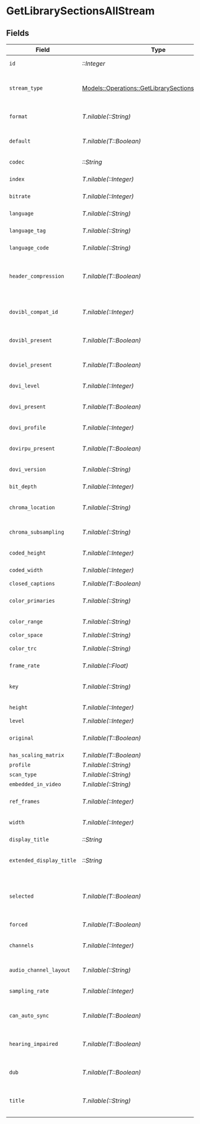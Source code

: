 # GetLibrarySectionsAllStream


## Fields

| Field                                                                                                             | Type                                                                                                              | Required                                                                                                          | Description                                                                                                       | Example                                                                                                           |
| ----------------------------------------------------------------------------------------------------------------- | ----------------------------------------------------------------------------------------------------------------- | ----------------------------------------------------------------------------------------------------------------- | ----------------------------------------------------------------------------------------------------------------- | ----------------------------------------------------------------------------------------------------------------- |
| `id`                                                                                                              | *::Integer*                                                                                                       | :heavy_check_mark:                                                                                                | Unique stream identifier.                                                                                         | 1002625                                                                                                           |
| `stream_type`                                                                                                     | [Models::Operations::GetLibrarySectionsAllStreamType](../../models/operations/getlibrarysectionsallstreamtype.md) | :heavy_check_mark:                                                                                                | Stream type:<br/>  - 1 = video<br/>  - 2 = audio<br/>  - 3 = subtitle<br/>                                        | 1                                                                                                                 |
| `format`                                                                                                          | *T.nilable(::String)*                                                                                             | :heavy_minus_sign:                                                                                                | Format of the stream (e.g., srt).                                                                                 | srt                                                                                                               |
| `default`                                                                                                         | *T.nilable(T::Boolean)*                                                                                           | :heavy_minus_sign:                                                                                                | Indicates if this stream is default.                                                                              | true                                                                                                              |
| `codec`                                                                                                           | *::String*                                                                                                        | :heavy_check_mark:                                                                                                | Codec used by the stream.                                                                                         | hevc                                                                                                              |
| `index`                                                                                                           | *T.nilable(::Integer)*                                                                                            | :heavy_minus_sign:                                                                                                | Index of the stream.                                                                                              | 0                                                                                                                 |
| `bitrate`                                                                                                         | *T.nilable(::Integer)*                                                                                            | :heavy_minus_sign:                                                                                                | Bitrate of the stream.                                                                                            | 24743                                                                                                             |
| `language`                                                                                                        | *T.nilable(::String)*                                                                                             | :heavy_minus_sign:                                                                                                | Language of the stream.                                                                                           | English                                                                                                           |
| `language_tag`                                                                                                    | *T.nilable(::String)*                                                                                             | :heavy_minus_sign:                                                                                                | Language tag (e.g., en).                                                                                          | en                                                                                                                |
| `language_code`                                                                                                   | *T.nilable(::String)*                                                                                             | :heavy_minus_sign:                                                                                                | ISO language code.                                                                                                | eng                                                                                                               |
| `header_compression`                                                                                              | *T.nilable(T::Boolean)*                                                                                           | :heavy_minus_sign:                                                                                                | Indicates whether header compression is enabled.                                                                  | true                                                                                                              |
| `dovibl_compat_id`                                                                                                | *T.nilable(::Integer)*                                                                                            | :heavy_minus_sign:                                                                                                | Dolby Vision BL compatibility ID.                                                                                 | 1                                                                                                                 |
| `dovibl_present`                                                                                                  | *T.nilable(T::Boolean)*                                                                                           | :heavy_minus_sign:                                                                                                | Indicates if Dolby Vision BL is present.                                                                          | true                                                                                                              |
| `doviel_present`                                                                                                  | *T.nilable(T::Boolean)*                                                                                           | :heavy_minus_sign:                                                                                                | Indicates if Dolby Vision EL is present.                                                                          | false                                                                                                             |
| `dovi_level`                                                                                                      | *T.nilable(::Integer)*                                                                                            | :heavy_minus_sign:                                                                                                | Dolby Vision level.                                                                                               | 6                                                                                                                 |
| `dovi_present`                                                                                                    | *T.nilable(T::Boolean)*                                                                                           | :heavy_minus_sign:                                                                                                | Indicates if Dolby Vision is present.                                                                             | true                                                                                                              |
| `dovi_profile`                                                                                                    | *T.nilable(::Integer)*                                                                                            | :heavy_minus_sign:                                                                                                | Dolby Vision profile.                                                                                             | 8                                                                                                                 |
| `dovirpu_present`                                                                                                 | *T.nilable(T::Boolean)*                                                                                           | :heavy_minus_sign:                                                                                                | Indicates if Dolby Vision RPU is present.                                                                         | true                                                                                                              |
| `dovi_version`                                                                                                    | *T.nilable(::String)*                                                                                             | :heavy_minus_sign:                                                                                                | Dolby Vision version.                                                                                             | 1.0                                                                                                               |
| `bit_depth`                                                                                                       | *T.nilable(::Integer)*                                                                                            | :heavy_minus_sign:                                                                                                | Bit depth of the video stream.                                                                                    | 10                                                                                                                |
| `chroma_location`                                                                                                 | *T.nilable(::String)*                                                                                             | :heavy_minus_sign:                                                                                                | Chroma sample location.                                                                                           | topleft                                                                                                           |
| `chroma_subsampling`                                                                                              | *T.nilable(::String)*                                                                                             | :heavy_minus_sign:                                                                                                | Chroma subsampling format.                                                                                        | 4:2:0                                                                                                             |
| `coded_height`                                                                                                    | *T.nilable(::Integer)*                                                                                            | :heavy_minus_sign:                                                                                                | Coded video height.                                                                                               | 1608                                                                                                              |
| `coded_width`                                                                                                     | *T.nilable(::Integer)*                                                                                            | :heavy_minus_sign:                                                                                                | Coded video width.                                                                                                | 3840                                                                                                              |
| `closed_captions`                                                                                                 | *T.nilable(T::Boolean)*                                                                                           | :heavy_minus_sign:                                                                                                | N/A                                                                                                               | true                                                                                                              |
| `color_primaries`                                                                                                 | *T.nilable(::String)*                                                                                             | :heavy_minus_sign:                                                                                                | Color primaries used.                                                                                             | bt2020                                                                                                            |
| `color_range`                                                                                                     | *T.nilable(::String)*                                                                                             | :heavy_minus_sign:                                                                                                | Color range (e.g., tv).                                                                                           | tv                                                                                                                |
| `color_space`                                                                                                     | *T.nilable(::String)*                                                                                             | :heavy_minus_sign:                                                                                                | Color space.                                                                                                      | bt2020nc                                                                                                          |
| `color_trc`                                                                                                       | *T.nilable(::String)*                                                                                             | :heavy_minus_sign:                                                                                                | Color transfer characteristics.                                                                                   | smpte2084                                                                                                         |
| `frame_rate`                                                                                                      | *T.nilable(::Float)*                                                                                              | :heavy_minus_sign:                                                                                                | Frame rate of the stream.                                                                                         | 23.976                                                                                                            |
| `key`                                                                                                             | *T.nilable(::String)*                                                                                             | :heavy_minus_sign:                                                                                                | Key to access this stream part.                                                                                   | /library/streams/216389                                                                                           |
| `height`                                                                                                          | *T.nilable(::Integer)*                                                                                            | :heavy_minus_sign:                                                                                                | Height of the video stream.                                                                                       | 1602                                                                                                              |
| `level`                                                                                                           | *T.nilable(::Integer)*                                                                                            | :heavy_minus_sign:                                                                                                | Video level.                                                                                                      | 150                                                                                                               |
| `original`                                                                                                        | *T.nilable(T::Boolean)*                                                                                           | :heavy_minus_sign:                                                                                                | Indicates if this is the original stream.                                                                         | true                                                                                                              |
| `has_scaling_matrix`                                                                                              | *T.nilable(T::Boolean)*                                                                                           | :heavy_minus_sign:                                                                                                | N/A                                                                                                               | false                                                                                                             |
| `profile`                                                                                                         | *T.nilable(::String)*                                                                                             | :heavy_minus_sign:                                                                                                | Video profile.                                                                                                    | main 10                                                                                                           |
| `scan_type`                                                                                                       | *T.nilable(::String)*                                                                                             | :heavy_minus_sign:                                                                                                | N/A                                                                                                               | progressive                                                                                                       |
| `embedded_in_video`                                                                                               | *T.nilable(::String)*                                                                                             | :heavy_minus_sign:                                                                                                | N/A                                                                                                               | progressive                                                                                                       |
| `ref_frames`                                                                                                      | *T.nilable(::Integer)*                                                                                            | :heavy_minus_sign:                                                                                                | Number of reference frames.                                                                                       | 1                                                                                                                 |
| `width`                                                                                                           | *T.nilable(::Integer)*                                                                                            | :heavy_minus_sign:                                                                                                | Width of the video stream.                                                                                        | 3840                                                                                                              |
| `display_title`                                                                                                   | *::String*                                                                                                        | :heavy_check_mark:                                                                                                | Display title for the stream.                                                                                     | 4K DoVi/HDR10 (HEVC Main 10)                                                                                      |
| `extended_display_title`                                                                                          | *::String*                                                                                                        | :heavy_check_mark:                                                                                                | Extended display title for the stream.                                                                            | 4K DoVi/HDR10 (HEVC Main 10)                                                                                      |
| `selected`                                                                                                        | *T.nilable(T::Boolean)*                                                                                           | :heavy_minus_sign:                                                                                                | Indicates if this stream is selected (applicable for audio streams).                                              | true                                                                                                              |
| `forced`                                                                                                          | *T.nilable(T::Boolean)*                                                                                           | :heavy_minus_sign:                                                                                                | N/A                                                                                                               | true                                                                                                              |
| `channels`                                                                                                        | *T.nilable(::Integer)*                                                                                            | :heavy_minus_sign:                                                                                                | Number of audio channels (for audio streams).                                                                     | 6                                                                                                                 |
| `audio_channel_layout`                                                                                            | *T.nilable(::String)*                                                                                             | :heavy_minus_sign:                                                                                                | Audio channel layout.                                                                                             | 5.1(side)                                                                                                         |
| `sampling_rate`                                                                                                   | *T.nilable(::Integer)*                                                                                            | :heavy_minus_sign:                                                                                                | Sampling rate for the audio stream.                                                                               | 48000                                                                                                             |
| `can_auto_sync`                                                                                                   | *T.nilable(T::Boolean)*                                                                                           | :heavy_minus_sign:                                                                                                | Indicates if the stream can auto-sync.                                                                            | false                                                                                                             |
| `hearing_impaired`                                                                                                | *T.nilable(T::Boolean)*                                                                                           | :heavy_minus_sign:                                                                                                | Indicates if the stream is for the hearing impaired.                                                              | true                                                                                                              |
| `dub`                                                                                                             | *T.nilable(T::Boolean)*                                                                                           | :heavy_minus_sign:                                                                                                | Indicates if the stream is a dub.                                                                                 | true                                                                                                              |
| `title`                                                                                                           | *T.nilable(::String)*                                                                                             | :heavy_minus_sign:                                                                                                | Optional title for the stream (e.g., language variant).                                                           | SDH                                                                                                               |